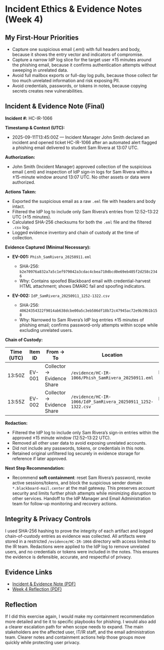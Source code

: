 # Incident Ethics & Evidence Notes (Week 4)

## My First-Hour Priorities
- Capture one suspicious email (.eml) with full headers and body, because it shows the entry vector and indicators of compromise.  
- Capture a narrow IdP log slice for the target user ±15 minutes around the phishing email, because it confirms authentication attempts without sweeping in unrelated data.  
- Avoid full mailbox exports or full-day log pulls, because those collect far too much unrelated information and risk exposing PII.  
- Avoid credentials, passwords, or tokens in notes, because copying secrets creates new vulnerabilities.  

## Incident & Evidence Note (Final)
**Incident #:** HC-IR-1066  

**Timestamp & Context (UTC):**  
- 2025-09-11T13:45:00Z — Incident Manager John Smith declared an incident and opened ticket HC-IR-1066 after an automated alert flagged a phishing email delivered to student Sam Rivera at 13:07 UTC.  

**Authorization:**  
- John Smith (Incident Manager) approved collection of the suspicious email (.eml) and inspection of IdP sign-in logs for Sam Rivera within a ±15-minute window around 13:07 UTC. No other assets or data were authorized.  

**Actions Taken:**  
- Exported the suspicious email as a raw `.eml` file with headers and body intact.  
- Filtered the IdP log to include only Sam Rivera’s entries from 12:52–13:22 UTC (±15 minutes).  
- Calculated SHA-256 checksums for both the `.eml` file and the filtered `.csv` log.  
- Logged evidence inventory and chain of custody at the time of collection.  

**Evidence Captured (Minimal Necessary):**  
- **EV-001:** `Phish_SamRivera_20250911.eml`  
  - SHA-256: `b2e70976a832a7a5c1ef979042a3cdac4cbea710dbcd0e69eb405f2d258c2346`  
  - Why: Contains spoofed Blackboard email with credential-harvest HTML attachment; shows DMARC fail and spoofing indicators.  

- **EV-002:** `IdP_SamRivera_20250911_1252-1322.csv`  
  - SHA-256: `40624354322f9014ab638dcbe00a5c3eb586df18b72c47945ac72e9b39b1b158`  
  - Why: Narrowed to Sam Rivera’s IdP log entries ±15 minutes of phishing email; confirms password-only attempts within scope while excluding unrelated users.  

**Chain of Custody:**  

| Time (UTC) | Item ID | From → To | Location | Action/Purpose | Signature/ID |  
|------------|---------|-----------|----------|----------------|--------------|  
| 13:50Z     | EV-001  | Collector → Evidence Share | `/evidence/HC-IR-1066/Phish_SamRivera_20250911.eml` | Intake + SHA-256 (`b2e70976a832a7a5c1ef979042a3cdac4cbea710dbcd0e69eb405f2d258c2346`) | CH |  
| 13:55Z     | EV-002  | Collector → Evidence Share | `/evidence/HC-IR-1066/IdP_SamRivera_20250911_1252-1322.csv` | Intake + SHA-256 (`40624354322f9014ab638dcbe00a5c3eb586df18b72c47945ac72e9b39b1b158`) | CH |  

**Redaction:**  
- Filtered the IdP log to include only Sam Rivera’s sign-in entries within the approved ±15 minute window (12:52–13:22 UTC).  
- Removed all other user data to avoid exposing unrelated accounts.  
- Did not include any passwords, tokens, or credentials in this note.  
- Retained original unfiltered log securely in evidence storage for reference if later approved.  

**Next Step Recommendation:**  
- Recommend **soft containment**: reset Sam Rivera’s password, revoke active sessions/tokens, and block the suspicious sender domain `*.blackboard-mail.center` at the mail gateway. This preserves account security and limits further phish attempts while minimizing disruption to other services. Handoff to the IdP Manager and Email Administration team for follow-up monitoring and recovery actions.  

## Integrity & Privacy Controls
I used SHA-256 hashing to prove the integrity of each artifact and logged chain-of-custody entries as evidence was collected. All artifacts were stored in a restricted `/evidence/HC-IR-1066` directory with access limited to the IR team. Redactions were applied to the IdP log to remove unrelated users, and no credentials or tokens were included in the notes. This ensures the evidence is defensible, accurate, and respectful of privacy.  

## Evidence Links
- [Incident & Evidence Note (PDF)](/CYBR2100_IncidentNote_W04_HoldenClayton.pdf)  
- [Week 4 Reflection (PDF)](/CYBR2100_Reflection_W04_HoldenClayton.pdf)  

## Reflection
If I did this exercise again, I would make my containment recommendation more detailed and tie it to specific playbooks for phishing. I would also add a clearer escalation path for when scope needs to expand. The main stakeholders are the affected user, IT/IR staff, and the email administration team. Clearer notes and containment actions help those groups move quickly while protecting user privacy.  
